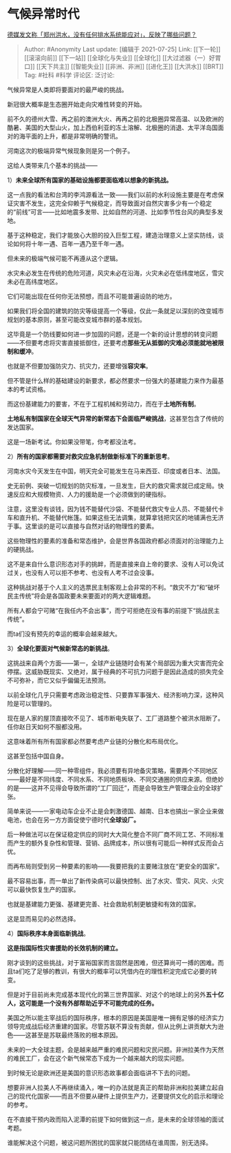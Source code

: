 # 气候异常时代
[德媒发文称「郑州洪水，没有任何排水系统能应对」，反映了哪些问题？](https://www.zhihu.com/question/474264183/answer/2018027733)

> Author: #Anonymity
> Last update: [编辑于 2021-07-25]
> Link: [[下一轮]] [[滚滚向前]] [[下一站]] [[全球化与失业]] [[全球化]] [[大过滤器（一）好胃口]] [[天下共主]] [[智能失业]] [[非洲、非洲]] [[进化王]] [[大洪水]] [[BRT]]
> Tag: #社科 #科学
> 评论区:
> 泛讨论:

气候异常是人类即将要面对的最严峻的挑战。

新冠很大概率是生态圈开始走向灾难性转变的开始。

前不久的德州大雪、再之前的澳洲大火、再再之前的北极圈异常高温、以及欧洲的酷暑、美国的大型山火，加上西伯利亚的冻土溶解、北极圈的消退、太平洋岛国面对的海平面的上升，都是非常明确的警讯。

河南这次的极端异常气候现象则是另一个例子。

这给人类带来几个基本的挑战——

1）**未来全球所有国家的基础设施都要面临难以想象的新挑战。**

这一点我的看法和台湾的李鸿源看法一致——我们以前的水利设施主要是在考虑保证灾害不发生，这完全仰赖于气候稳定，而导致面对自然灾害多少有一个稳定的“前线”可言——比如地震多发带、比如自然的河道、比如季节性台风的典型多发地。

基于这种稳定，我们才能放心大胆的投入巨型工程，建造治理意义上坚实防线，谈论如何将十年一遇、百年一遇乃至千年一遇。

但未来的极端气候可能不再遵从这个逻辑。

水灾未必发生在传统的危险河道，风灾未必在沿海，火灾未必在低纬度地区，雪灾未必在高纬度地区。

它们可能出现在任何你无法预想，而且不可能普遍设防的地方。

如果我们将全国的建筑的防灾等级提高一个等级，仅此一条就足以深刻的改变城市规划的基本原则，甚至可能改变城市群的基本规划。

这毕竟是一个防线要如何进一步加固的问题，还是一个新的设计思想的转变问题——不但要考虑将灾害直接抵御住，还要考虑**那些无从抵御的灾难必须能就地被限制和缓冲**。

也就是不但要加强防灾力、抗灾力，还要增强**容灾率**。

但不管是什么样的基础建设的新要求，都必然要求一份强大的基建能力来作为最基本的考试资格。

而这份基建能力的要害，不在于工程机械和劳动力，而在于**土地所有制**。

**土地私有制国家在全球天气异常的新常态下会面临严峻挑战**，这甚至包含了传统的发达国家。

这是一场新考试。你如果没带笔，你考都没法考。

2）**所有的国家都需要对救灾应急机制做新标准下的重新思考**。

河南水灾今天发生在中国，明天完全可能发生在马来西亚、印度或者日本、法国。

史无前例、突破一切规划的防灾标准，一旦发生，巨大的救灾需求就已成定局。快速反应和大规模物资、人力的援助是一个必须做到的硬指标。

注意，这里没有谈钱，因为钱不能替代沙袋、不能替代救灾专业人员、不能替代卡车和直升机、不能替代帐篷。如果这些无法调集，就算拿钱把灾区的地铺满也无济于事。这里谈的是可以直接与自然对话的物理性的要素。

这些物理性的要素的准备和常态维护，会是世界各国政府都必须面对的治理能力上的硬挑战。

这不是来自什么意识形态对手的挑衅，而是直接来自上帝的要求、没有人可以免试过关，也没有人可以拒不参考、也没有人考不过会没事。

这种挑战对基于个人主义的选票民主制客观上会非常的不利。“救灾不力”和“破坏民主传统”将会是各国政要未来要面对的两大逻辑难题。

所有人都会宁可赌“在我任内不会出事”，而宁可拒绝在没有事的前提下“挑战民主传统”。

而ta们没有预先的幸运的概率会越来越大。

3）**全球化要面对气候新常态的新挑战**。

这挑战来自两个方面——第一，全球产业链随时会有某个局部因为重大灾害而完全停摆。这威胁既现实、又绝对，属于经典的不可抗力问题于是因此造成的损失完全不可弥补，而它又似乎偏偏无法预测。

以前全球化几乎只需要考虑政治稳定性、只要靠军事强大、经济影响力深，这种风险是可以管理的。

现在是人家的屋顶直接吹不见了、城市断电失联了、工厂道路整个被洪水阻断了。任你赵日天如何不服都没用。

这意味着所有所有国家都必然要考虑产业链的分散化和布局优化。

这甚至包括中国自身。

分散化好理解——同一种零组件，我必须要有异地备灾策略，需要两个不同地区——最好是不同纬度、不同水系、不同地质板块、不同交通圈的供应来源。但绝妙的是——这并不见得会导致所谓的“工厂回迁”，而是会导致生产管理企业的全球扩张。

简单来说——一家电动车企业不止是会刺激德国、越南、日本也搞出一家企业来做电池，也会在另一方方面促使宁德时代**全球设厂。**

后一种做法可以在保证稳定供应的同时大大简化整合不同厂商不同工艺、不同标准而产生的额外复杂性和管理、营销、品牌成本，所以很有可能后一种样式反而会占优。

而再布局则受到另一种要素的影响——我要把我的主要赌注放在“更安全的国家”。

最不容易出事，而一单出了新传染病可以最快控制、出了水灾、雪灾、风灾、火灾可以最快恢复生产的国家。

也就是基建能力更强、基建更完善、社会救助机制更敏捷和有效的国家。

这是显而易见的必然选择。

4）**国际秩序本身面临新挑战**。

**这是指国际性灾害援助的长效机制的建立。**

刚才谈到的这些挑战，对于富裕国家而言固然是困难，但还算尚可一搏的困难。而且ta们吃了足够的教训，有很大的概率可以凭借内在的理性积淀完成它必要的转变。

但是对于目前尚未完成基本现代化的第三世界国家、对这个的地球上的另外**五十亿人，这可能是一个没有外部帮助近乎不可能完成的任务。**

美国之所以能主宰战后的国际秩序，根本的原因是美国是唯一拥有足够的经济实力领导完成战后经济重建的国家。尽管苏联不算没有贡献，但从比例上讲贡献大为逊色——这甚至是苏联最终落败的根本原因。

未来的一大全球主题，会是越来越严重的难民问题和灾民问题。非洲拉美作为天然的难民工厂，会在这个新气候常态下成为一个越来越大的现实问题。

到时候无论是欧洲还是美国的意识形态故事都会面临讲不下去的问题。

想要非洲人拉美人不再继续涌入，唯一的办法就是真正的帮助非洲和拉美建立起自己的现代化国家——而且不但要从硬件上提供生产力，还要提供文化的启示和理论的参考。

在不直接干预内政而陷入泥潭的前提下如何做到这一点，是未来的全球领袖的面试考题。

谁能解决这个问题，被这问题所困扰的国家就只能团结在谁周围，别无选择。
